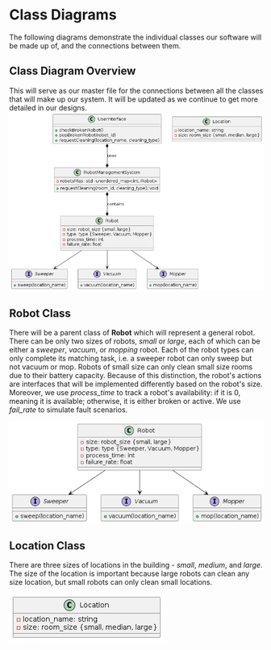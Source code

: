 # Class Diagrams

The following diagrams demonstrate the individual classes our software will be made up of, and the connections between them.

## Class Diagram Overview
This will serve as our master file for the connections between all the classes that will make up our system. It will be updated as we continue to get more detailed in our designs. 
![](overview_class_diagram_v2.png)

## Robot Class
There will be a parent class of **Robot** which will represent a general robot. There can be only two sizes of robots, *small* or *large*, each of which can be either a *sweeper*, *vacuum*, or *mopping* robot. Each of the robot types can only complete its matching task, i.e. a sweeper robot can only sweep but not vacuum or mop. Robots of small size can only clean small size rooms due to their battery capacity. Because of this distinction, the robot's actions are interfaces that will be implemented differently based on the robot's size. Moreover, we use *process_time* to track a robot's availability: if it is 0, meaning it is available; otherwise, it is either broken or active. We use *fail_rate* to simulate fault scenarios.

![](robot_class_diagram.png)

## Location Class
There are three sizes of locations in the building - *small*, *medium*, and *large*. The size of the location is important because large robots can clean any size location, but small robots can only clean small locations.

![](room_class_diagram.png)
